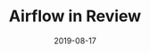 ---
layout: post
title: "Airflow in Review"
description: "Airflow banyak digunakan oleh tim data sebagai tools orchestration dari pipeline data yang dibuat, tulisan ini akan membahas overview tentang airflow"
date: 2019-08-17
categories: [tutorial]
tags: [technology, airflow, data-engineering, in-review]
comments: true
share: true
hidden: true
---